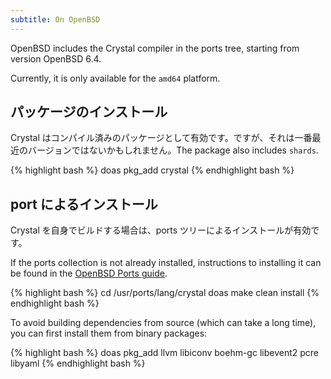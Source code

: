 ```yaml
---
subtitle: On OpenBSD
---
```


OpenBSD includes the Crystal compiler in the ports tree, starting from version OpenBSD 6.4.

Currently, it is only available for the `amd64` platform.

## パッケージのインストール

Crystal はコンパイル済みのパッケージとして有効です。ですが、それは一番最近のバージョンではないかもしれません。The package also includes `shards`.

<div class="code_section">
{% highlight bash %}
doas pkg_add crystal
{% endhighlight bash %}
</div>

## port によるインストール

Crystal を自身でビルドする場合は、ports ツリーによるインストールが有効です。

If the ports collection is not already installed, instructions to installing it can be found in the [OpenBSD Ports guide](https://www.openbsd.org/faq/ports/ports.html).

<div class="code_section">
{% highlight bash %}
cd /usr/ports/lang/crystal
doas make clean install
{% endhighlight bash %}
</div>

To avoid building dependencies from source (which can take a long time), you can first install them from binary packages:

<div class="code_section">
{% highlight bash %}
doas pkg_add llvm libiconv boehm-gc libevent2 pcre libyaml
{% endhighlight bash %}
</div>
